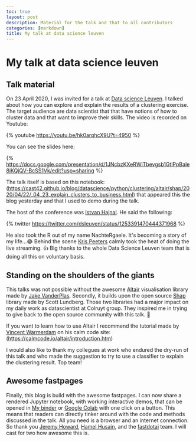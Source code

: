 ```yaml
---
toc: true
layout: post
description: Material for the talk and that to all contributors
categories: [markdown]
title: My talk at data science leuven
---
```

# My talk at data science leuven

## Talk material

On 23 April 2020, I was invited for a talk at [Data science Leuven](https://www.meetup.com/nl-NL/Data-Science-Leuven/).
I talked about how you can explore and explain the results of a clustering exercise. The target audience are data scientist that that have notions of how to cluster data and that want to improve their skills. The video is recorded on Youtube:

 {% youtube  https://youtu.be/hk0arqhcX9U?t=4950 %}

  You can see the slides here: 
  
  {% https://docs.google.com/presentation/d/1JNcbzKXeRWiTbevgsb1GtlPpBale8iKQjQV-BcSS1Vk/edit?usp=sharing %}
  
  The talk itself is based on this notebook: (https://cast42.github.io/blog/datascience/python/clustering/altair/shap/2020/04/22/_04_23_explain_clusters_to_business.html) that appeared this the blog yesterday and that I used to demo during the talk.

  The host of the conference was [Istvan Hajnal](https://twitter.com/IstvanHajnal). He said the following:

  {% twitter  https://twitter.com/dsleuven/status/1253391470444371968 %}


He also took the R out of my name NachteRgaele. It's becoming a story of my life...:joy: Behind the scene [Kris Peeters](https://twitter.com/peeterskris) calmly took the heat of doing the live streaming. :+1: Big thanks to the whole Data Science Leuven team that is doing all this on voluntary basis.

## Standing on the shoulders of the giants

This talks was not possible without the awesome [Altair](https://altair-viz.github.io/) visualisation library made by [Jake VanderPlas](http://vanderplas.com/). Secondly, it builds upon the open source [Shap](https://github.com/slundberg/shap) library made by Scott Lundberg. Those two libraries had a major impact on my daily work as datascientist at Colruyt group. They inspired me in trying to give back to the open source community with this talk. :metal:

If you want to learn how to use Altair I recommend the tutorial made by [Vincent Warmerdam](https://twitter.com/fishnets88) on his calm code site: (https://calmcode.io/altair/introduction.htm)

I would also like to thank my collegues at work who endured the dry-run of this talk and who made the suggestion to try to use a classifier to explain the clustering result. Top team!

## Awesome fastpages

Finally, this blog is build with the awesome fastpages. I can now share a rendered Jupyter notebook, with working interactive demos, that can be opened in [My binder](https://mybinder.org/) or [Google Colab](https://research.google.com/colaboratory/faq.html) with one click on a button. This means that readers can directly tinker around with the code and methods discussed in the talk. All you need is a browser and an internet connection. So thank you [Jeremy Howard](https://twitter.com/jeremyphoward), [Hamel Husain](https://twitter.com/HamelHusain), and the [fastdotai](https://twitter.com/fastdotai) team. I will cast for two how awesome this is.
 